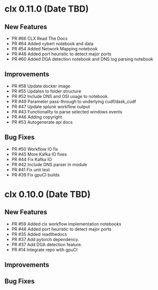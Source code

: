 # clx 0.11.0 (Date TBD)

## New Features
 - PR #66 CLX Read The Docs
 - PR #64 Added cybert notebook and data
 - PR #54 Added Network Mapping notebook
 - PR #48 Added port heuristic to detect major ports
 - PR #60 Added DGA detection notebook and DNS log parsing notebook
 
## Improvements
 - PR #58 Update docker image
 - PR #55 Updates to folder structure
 - PR #52 Include DNS and OSI usage to notebook.
 - PR #49 Parameter pass-through to underlying cudf/dask_cudf
 - PR #47 Update splunk workflow output
 - PR #43 Functionality to parse selected windows events
 - PR #46 Adding copyright
 - PR #53 Autogenerate api docs

## Bug Fixes
 - PR #50 Workflow IO fix
 - PR #45 More Kafka IO fixes
 - PR #44 Fix Kafka IO
 - PR #42 Include DNS parser in module
 - PR #41 Fix unit test
 - PR #39 Fix gpuCI builds


# clx 0.10.0 (Date TBD)

## New Features
 - PR #59 Added clx workflow implementation notebooks
 - PR #48 Added port heuristic to detect major ports
 - PR #35 Added readthedocs
 - PR #37 Add pytorch dependency.
 - PR #37 Add DGA detection feature.
 - PR #14 Integrate repo with gpuCI

## Improvements

## Bug Fixes

